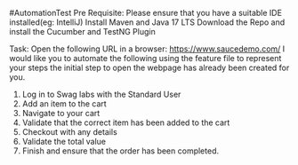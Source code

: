 #AutomationTest
Pre Requisite:
Please ensure that you have a suitable IDE installed(eg: IntelliJ) 
Install Maven and Java 17 LTS 
Download the Repo and install the Cucumber and TestNG Plugin

Task: 
Open the following URL in a browser: https://www.saucedemo.com/
I would like you to automate the following using the feature file to represent your steps the initial step to open the webpage has already been created for you.

1. Log in to Swag labs with the Standard User
2. Add an item to the cart
3. Navigate to your cart
4. Validate that the correct item has been added to the cart
5. Checkout with any details
6. Validate the total value
7. Finish and ensure that the order has been completed.
